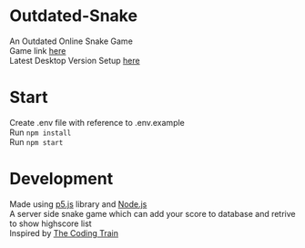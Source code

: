 # Outdated-Snake

An Outdated Online Snake Game  
Game link [here](https://outdated-snake.herokuapp.com)  
Latest Desktop Version Setup [here](https://github.com/OutdatedGuy/Outdated-Snake-Desktop/releases/latest/download/Outdated-Snake.Setup.zip)

# Start

Create .env file with reference to .env.example  
Run `npm install`  
Run `npm start`

# Development

Made using [p5.js](https://p5js.org/) library and [Node.js](https://nodejs.org/)  
A server side snake game which can add your score to database and retrive to show highscore list  
Inspired by [The Coding Train](https://www.youtube.com/watch?v=AaGK-fj-BAM)
